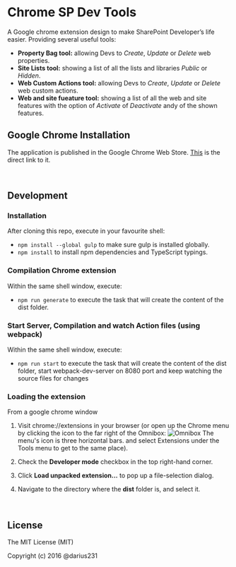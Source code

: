 # Chrome SP Dev Tools
A Google chrome extension design to make SharePoint Developer’s life easier. Providing several useful tools:

* __Property Bag tool:__ allowing Devs to *Create*, *Update* or *Delete* web properties.
* __Site Lists tool:__ showing a list of all the lists and libraries *Public* or *Hidden*.
* __Web Custom Actions tool:__ allowing Devs to *Create*, *Update* or *Delete* web custom actions.
* __Web and site fueature tool:__ showing a list of all the web and site features with the option of *Activate* of *Deactivate* andy of the shown features.

## Google Chrome Installation

The application is published in the Google Chrome Web Store. [This](https://chrome.google.com/webstore/detail/chrome-sp-properties-admi/efhiadiopfkjpdihdmlccoffnpdblkho) is the direct link to it. 

<br> 

## Development

### Installation

After cloning this repo, execute in your favourite shell:

* `npm install --global gulp` to make sure gulp is installed globally.
* `npm install` to install npm dependencies and TypeScript typings.


### Compilation Chrome extension

Within the same shell window, execute:

* `npm run generate` to execute the task that will create the content of the dist folder.

### Start Server, Compilation and watch Action files (using webpack)

Within the same shell window, execute:

* `npm run start` to execute the task that will create the content of the dist folder, start webpack-dev-server on 8080 port and keep watching the source files for changes


### Loading the extension

From a google chrome window

1. Visit chrome://extensions in your browser (or open up the Chrome menu by clicking the icon to the far right of the Omnibox: ![Omnibox](https://developer.chrome.com/static/images/hotdogmenu.png) The menu's icon is three horizontal bars. and select Extensions under the Tools menu to get to the same place).

2. Check the **Developer mode** checkbox in the top right-hand corner.

3. Click **Load unpacked extension…** to pop up a file-selection dialog.

4. Navigate to the directory where the **dist** folder is, and select it.

<br>

## License

The MIT License (MIT)

Copyright (c) 2016 @darius231
